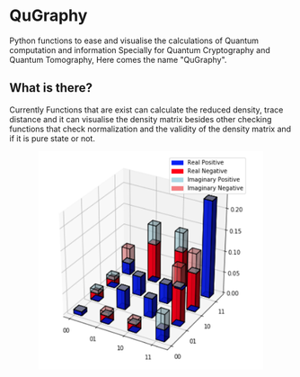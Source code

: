 # QuGraphy
Python functions to ease and visualise the calculations of Quantum computation and information Specially for Quantum Cryptography and Quantum Tomography, Here comes the name "QuGraphy".

## What is there?
Currently Functions that are exist can calculate the reduced density, trace distance and it can visualise the density matrix besides other checking functions that check normalization and the validity of the density matrix and if it is pure state or not.
<div style="text-align:center"><img src="images/density_visualization_sample.png" width="400" /></div>
